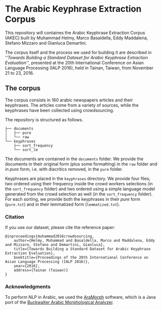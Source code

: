 # The Arabic Keyphrase Extraction Corpus
This repository will containes the Arabic Keyphrase Extraction Corpus (AKEC) built by Muhammad Helmy, Marco Basaldella, Eddy Maddalena, Stefano Mizzaro and Gianluca Demartini.

The corpus itself and the process we used for building it are described in _''Towards Building a Standard Dataset for Arabic Keyphrase Extraction Evaluation''_, presented at the 20th International Conference on Asian Language Processing (IALP 2016), held in Tainan, Taiwan, from November 21 to 23, 2016.

## The corpus

The corpus consists in 160 arabic newspapers articles and their keyphrases. The articles come from a variety of sources, while the keyphrases have been collected using crowdsourcing. 

The repository is structured as follows.

```
├── documents 
│   ├── pure
│   └── raw
└── keyphrases
    ├── sort_frequency
    └── sort_lm
```


The documents are contained in the ```documents``` folder. We provide the documents in their original form (plus some formatting) in the ```raw``` folder and in _pure_ form, i.e. with diacritics removed, in the ```pure``` folder. 

Keyphrases are placed in the ```keyphrases``` directory. We provide four files; two ordered using their frequency inside the crowd workers selections (in the `sort_frequency` folder) and two ordered using a simple language model generated from the crowd selection as well (in the `sort_frequency` folder). For each sorting, we provide both the keyphrases in their _pure_ form (```pure.txt```) and in their lemmatized form (```lemmatized.txt```).

### Citation

If you use our dataset, please cite the reference paper:

```
@inproceedings{muhammad2016crowdsourcing,
	author={Helmy, Muhammad and Basaldella, Marco and Maddalena, Eddy and Mizzaro, Stefano and Demartini, Gianluca},
    title={Towards Building a Standard Dataset for Arabic Keyphrase Extraction Evaluation},
    booktitle={Proceedings of the 20th International Conference on Asian Language Processing (IALP 2016)},
    year={2016},
    address={Tainan (Taiwan)}
}
```

### Acknowledgments

To perform NLP in Arabic, we used the [AraMorph](http://www.nongnu.org/aramorph/) software, which is a Java port of the [Buckwalter Arabic Morphological Analyzer](https://catalog.ldc.upenn.edu/LDC2002L49). 
